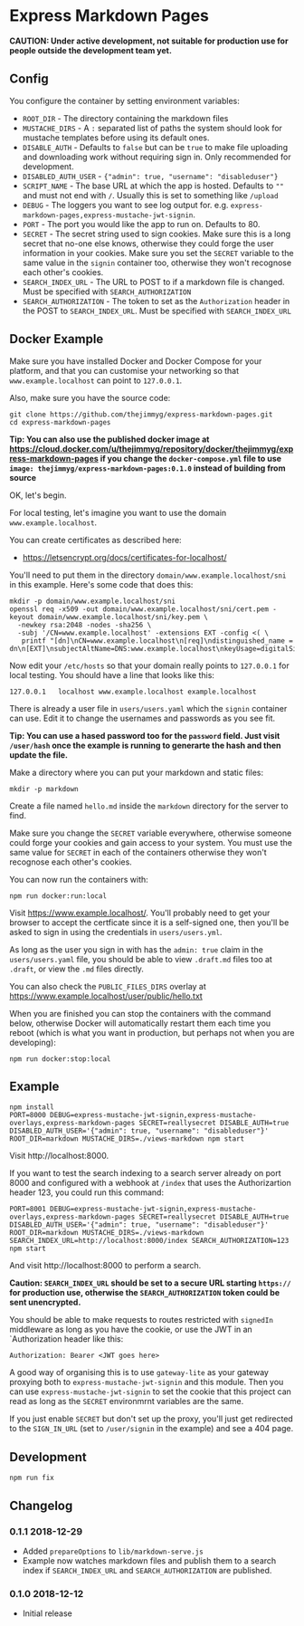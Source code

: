 # Express Markdown Pages

**CAUTION: Under active development, not suitable for production use for people
outside the development team yet.**

## Config

You configure the container by setting environment variables:

* `ROOT_DIR` - The directory containing the markdown files
* `MUSTACHE_DIRS` - A `:` separated list of paths the system should look for mustache templates before using its default ones.
* `DISABLE_AUTH` - Defaults to `false` but can be `true` to make file uploading and downloading work without requiring sign in. Only recommended for development.
* `DISABLED_AUTH_USER` - `{"admin": true, "username": "disableduser"}`
* `SCRIPT_NAME` - The base URL at which the app is hosted. Defaults to `""` and must not end with `/`. Usually this is set to something like `/upload`
* `DEBUG` - The loggers you want to see log output for. e.g. `express-markdown-pages,express-mustache-jwt-signin`.
* `PORT` - The port you would like the app to run on. Defaults to 80.
* `SECRET` - The secret string used to sign cookies. Make sure this is a long secret that no-one else knows, otherwise they could forge the user information in your cookies. Make sure you set the `SECRET` variable to the same value in the `signin` container too, otherwise they won't recognose each other's cookies.
* `SEARCH_INDEX_URL` - The URL to POST to if a markdown file is changed. Must be specified with `SEARCH_AUTHORIZATION`
* `SEARCH_AUTHORIZATION` - The token to set as the `Authorization` header in the POST to `SEARCH_INDEX_URL`. Must be specified with `SEARCH_INDEX_URL`

## Docker Example

Make sure you have installed Docker and Docker Compose for your platform, and
that you can customise your networking so that `www.example.localhost` can
point to `127.0.0.1`.

Also, make sure you have the source code:

```
git clone https://github.com/thejimmyg/express-markdown-pages.git
cd express-markdown-pages
```

**Tip: You can also use the published docker image at https://cloud.docker.com/u/thejimmyg/repository/docker/thejimmyg/express-markdown-pages if you change the `docker-compose.yml` file to use `image: thejimmyg/express-markdown-pages:0.1.0` instead of building from source**

OK, let's begin.

For local testing, let's imagine you want to use the domain `www.example.localhost`.

You can create certificates as described here:

* https://letsencrypt.org/docs/certificates-for-localhost/

You'll need to put them in the directory `domain/www.example.localhost/sni` in this example. Here's some code that does this:

```
mkdir -p domain/www.example.localhost/sni
openssl req -x509 -out domain/www.example.localhost/sni/cert.pem -keyout domain/www.example.localhost/sni/key.pem \
  -newkey rsa:2048 -nodes -sha256 \
  -subj '/CN=www.example.localhost' -extensions EXT -config <( \
   printf "[dn]\nCN=www.example.localhost\n[req]\ndistinguished_name = dn\n[EXT]\nsubjectAltName=DNS:www.example.localhost\nkeyUsage=digitalSignature\nextendedKeyUsage=serverAuth")
```

Now edit your `/etc/hosts` so that your domain really points to `127.0.0.1` for local testing. You should have a line that looks like this:

```
127.0.0.1	localhost www.example.localhost example.localhost
```

There is already a user file in `users/users.yaml` which the `signin` container can use. Edit it to change the usernames and passwords as you see fit.

**Tip: You can use a hased password too for the `password` field. Just visit `/user/hash` once the example is running to generarte the hash and then update the file.**

Make a directory where you can put your markdown and static files:

```
mkdir -p markdown
```

Create a file named `hello.md` inside the `markdown` directory for the server to find.

Make sure you change the `SECRET` variable everywhere, otherwise someone could forge your cookies and gain access to your system. You must use the same value for `SECRET` in each of the containers otherwise they won't recognose each other's cookies.

You can now run the containers with:

```
npm run docker:run:local
```

Visit https://www.example.localhost/. You'll probably need to get your browser to accept the certficate since it is a self-signed one, then you'll be asked to sign in using the credentials in `users/users.yml`.

As long as the user you sign in with has the `admin: true` claim in the `users/users.yaml` file, you should be able to view `.draft.md` files too at `.draft`, or view the `.md` files directly.

You can also check the `PUBLIC_FILES_DIRS` overlay at https://www.example.localhost/user/public/hello.txt

When you are finished you can stop the containers with the command below, otherwise Docker will automatically restart them each time you reboot (which is what you want in production, but perhaps not when you are developing):

```
npm run docker:stop:local
```

## Example

```
npm install
PORT=8000 DEBUG=express-mustache-jwt-signin,express-mustache-overlays,express-markdown-pages SECRET=reallysecret DISABLE_AUTH=true DISABLED_AUTH_USER='{"admin": true, "username": "disableduser"}' ROOT_DIR=markdown MUSTACHE_DIRS=./views-markdown npm start
```

Visit http://localhost:8000.

If you want to test the search indexing to a search server already on port 8000 and configured with a webhook at `/index` that uses the Authorizartion header 123, you could run this command:

```
PORT=8001 DEBUG=express-mustache-jwt-signin,express-mustache-overlays,express-markdown-pages SECRET=reallysecret DISABLE_AUTH=true DISABLED_AUTH_USER='{"admin": true, "username": "disableduser"}' ROOT_DIR=markdown MUSTACHE_DIRS=./views-markdown SEARCH_INDEX_URL=http://localhost:8000/index SEARCH_AUTHORIZATION=123 npm start
```

And visit http://localhost:8000 to perform a search.

**Caution: `SEARCH_INDEX_URL` should be set to a secure URL starting `https://` for production use, otherwise the `SEARCH_AUTHORIZATION` token could be sent unencrypted.**


You should be able to make requests to routes restricted with `signedIn`
middleware as long as you have the cookie, or use the JWT in an `Authorization
header like this:

```
Authorization: Bearer <JWT goes here>
```

A good way of organising this is to use `gateway-lite` as your gateway proxying
both to `express-mustache-jwt-signin` and this module. Then you can use
`express-mustache-jwt-signin` to set the cookie that this project can read as
long as the `SECRET` environmrnt variables are the same.

If you just enable `SECRET` but don't set up the proxy, you'll just get
redirected to the `SIGN_IN_URL` (set to `/user/signin` in the example) and see
a 404 page.

## Development

```
npm run fix
```

## Changelog

### 0.1.1 2018-12-29

* Added `prepareOptions` to `lib/markdown-serve.js`
* Example now watches markdown files and publish them to a search index if `SEARCH_INDEX_URL` and `SEARCH_AUTHORIZATION` are published.

### 0.1.0 2018-12-12

* Initial release
